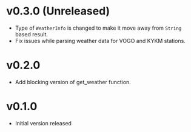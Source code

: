 # v0.3.0 (Unreleased)

- Type of `WeatherInfo` is changed to make it move away from `String`
  based result.
- Fix issues while parsing weather data for VOGO and KYKM stations.

# v0.2.0

* Add blocking version of get_weather function.

# v0.1.0

* Initial version released
